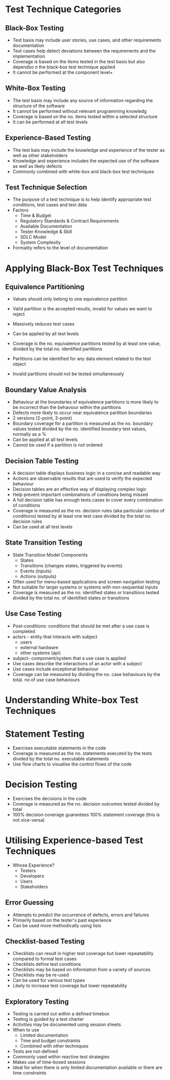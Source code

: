 # Test Technique Categories
## Black-Box Testing
- Test basis may include user stories, use cases, and other requirements documentation
- Test cases help detect deviations between the requirements and the implementation
- Coverage is based on the items tested in the test basis but also dependso n the black-box test technique applied
- It cannot be performed at the component level+

## White-Box Testing
- The test basis may include any source of information regarding the structure of the software
- It cannot be performed without relevant programming knowledg
- Coverage is based on the no. items tested within a selected structure
- It can be performed at all test levels

## Experience-Based Testing
- The test bais may include the knowledge and experience of the tester as well as other stakeholders
- Knowledge and experience includes the expected use of the software as well as likely defects
- Commonly combined with white-box and black-box test techniques

## Test Technique Selection
- The purpose of a test technique is to help identify appropriate test conditions, test cases and test data
- Factors
  - Time & Budget
  - Regulatory Standards & Contract Requirements
  - Available Documentation
  - Tester Knowledge & Skill
  - SDLC Model
  - System Complexity
- Formality refers to the level of documentation

# Applying Black-Box Test Techniques

## Equivalence Partitioning
- Values should only belong to one equivalence partition

- Valid partition is the accepted results, invalid for values we want to reject
- Massively reduces test cases
- Can be applied by all test levels
-  Coverage is the no. equivalence partitions tested by at least one value, divided by the total no. identified partitions
- Partitions can be identified for any data element related to the test object
- Invalid partitions should not be tested simultaneously

## Boundary Value Analysis
- Behaviour at the boundaries of equivalence partitions is more likely to be incorrect than the behaviour within the partitions
- Defects more likely to occur near equivalence partition boundaries
- 2 versions (2-point, 3-point)
- Boundary coverage for a partition is measured as the no. boundary values tested divided by the no. identified boundary test values, normally as a %
- Can be applied at all test levels
- Cannot be used if a partition is not ordered

## Decision Table Testing
- A decision table displays business logic in a concise and readable way
- Actions are observable results that are used to verify the expected behaviour
- Decision tables are an effective way of displaying complex logic
- Help prevent important combinations of conditions being missed
- A full decision table has enough tests cases to cover every combination of conditions
- Coverage is measured as the no. decision rules (aka particular combo of conditions) tested by at least one test case divided by the total no. decision rules
- Can be used at all test levels

## State Transition Testing
- State Transition Model Components
  - States
  - Transitions (changes states, triggered by events)
  - Events (inputs)
  - Actions (outputs)
- Often used for menu-based applications and screen navigation testing
- Not suitable for larger systems or systems with non-sequential inputs
- Coverage is measured as the no. identified states or transitions tested divided by the total no. of identified states or transitions

## Use Case Testing
- Post-conditions: conditions that should be met after a use case is completed
- actors - entity that interacts with subject
  - users
  - external hardware
  - other systems (api)
- subject- component/system that a use case is applied
- Use cases describe the interactions of an actor with a subject
- Use cases include exceptional behaviour
- Coverage can be measured by dividing the no. case behaviours by the total. no of use case behaviours

# Understanding White-box Test Techniques

# Statement Testing
- Exercises executable statements in the code
- Coverage is measured as the no. statements executed by the tests divided by the total no. executable statements
- Use flow charts to visualise the control flows of the code

# Decision Testing
- Exercises the decisions in the code
- Coverage is measured as the no. decision outcomes tested divided by total
- 100% decision coverage guarantees 100% statement coverage (this is not vice-versa)

# Utilising Experience-based Test Techniques
- Whose Experience?
  - Testers
  - Developers
  - Users
  - Stakeholders

## Error Guessing
- Attempts to predict the occurrence of defects, errors and failures
- Primarily based on the tester's past experience
- Can be used more methodically using lists

## Checklist-based Testing
- Checklists can result in higher test coverage but lower repeatability compared to formal test cases
- Checklists define test conditions
- Checklists may be based on information from a variety of sources
- Checklists may be re-used
- Can be used for various test types
- Likely to increase test coverage but lower repeatability

## Exploratory Testing
- Testing is carried out within a defined timebox
- Testing is guided by a test charter
- Activities may be documented using session sheets
- When to use
  - Limited documentation
  - Time and budget constraints
  - Combined with other techniques
- Tests are not-defined
- Commonly used within reactive test strategies
- Makes use of time-boxed sessions
- Ideal for when there is only limited documentation available or there are time constraints
